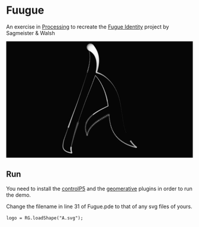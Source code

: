 # Fuugue
An exercise in [Processing](https://processing.org/) to recreate the [Fugue Identity](http://sagmeisterwalsh.com/work/all/fugue-identity/) project by Sagmeister &amp; Walsh

![A.svg](https://github.com/821760408-sp/Fuugue/blob/master/data/demo.png)

## Run
You need to install the [controlP5](http://www.sojamo.de/libraries/controlP5/) and the [geomerative](http://www.ricardmarxer.com/geomerative/) plugins in order to run the demo.

Change the filename in line 31 of Fugue.pde to that of any svg files of yours.
```processing
logo = RG.loadShape("A.svg");
```
